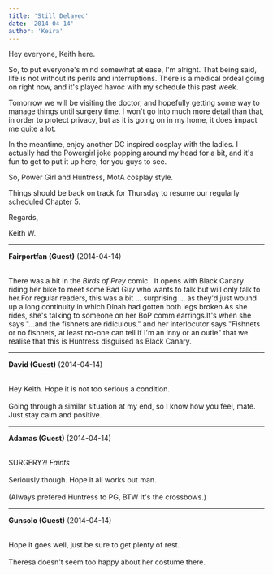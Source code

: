 ```yaml
---
title: 'Still Delayed'
date: '2014-04-14'
author: 'Keira'
---
```


<p>Hey everyone, Keith here.</p><p>So, to put everyone's mind somewhat at ease, I'm alright. That being said, life is not without its perils and interruptions. There is a medical ordeal going on right now, and it's played havoc with my schedule this past week.</p><p>Tomorrow we will be visiting the doctor, and hopefully getting some way to manage things until surgery time. I won't go into much more detail than that, in order to protect privacy, but as it is going on in my home, it does impact me quite a lot.</p><p>In the meantime, enjoy another DC inspired cosplay with the ladies. I actually had the Powergirl joke popping around my head for a bit, and it's fun to get to put it up here, for you guys to see.</p><p>So, Power Girl and Huntress, MotA cosplay style.</p><p>Things should be back on track for Thursday to resume our regularly scheduled Chapter 5.</p><p>Regards,</p><p>Keith W.</p>

---
**Fairportfan (Guest)** (2014-04-14)

<br>There was a bit in the <em>Birds of Prey</em> comic. &nbsp;It opens with Black Canary riding her bike to meet some Bad Guy who wants to talk but will only talk to her.For regular readers, this was a bit ... surprising ... as they'd just wound up a long continuity in which Dinah had gotten both legs broken.As she rides, she's talking to someone on her BoP comm earrings.It's when she says "...and the fishnets are ridiculous." and her interlocutor says "Fishnets or no fishnets, at least no-one can tell if I'm an inny or an outie" that we realise that this is Huntress disguised as Black Canary.

---
**David (Guest)** (2014-04-14)

<br> Hey Keith. Hope it is not too serious a condition.<br><br>Going through a similar situation at my end, so I know how you feel, mate. Just stay calm and positive.<br>

---
**Adamas (Guest)** (2014-04-14)

<br> SURGERY?! *Faints*<br><br>Seriously though. Hope it all works out man.<br><br>(Always prefered Huntress to PG, BTW It's the crossbows.)<br>

---
**Gunsolo (Guest)** (2014-04-14)

<br> Hope it goes well, just be sure to get plenty of rest.<br><br>Theresa doesn't seem too happy about her costume there.<br>

